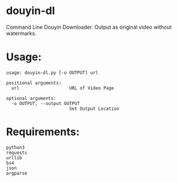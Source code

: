 # douyin-dl
Command Line Douyin Downloader. Output as original video without watermarks.

# Usage:
```
usage: douyin-dl.py [-o OUTPUT] url

positional arguments:
  url                   URL of Video Page

optional arguments:
  -o OUTPUT, --output OUTPUT
                        Set Output Location
```

# Requirements:

```
python3
requests
urllib
bs4
json
argparse
```
